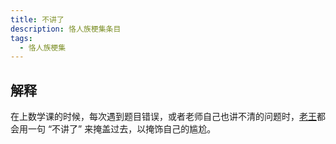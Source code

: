 ```yaml
---
title: 不讲了
description: 恪人族梗集条目
tags:
  - 恪人族梗集
---
```


## 解释

在上数学课的时候，每次遇到题目错误，或者老师自己也讲不清的问题时，[老王](老王)都会用一句 “不讲了” 来掩盖过去，以掩饰自己的尴尬。